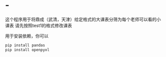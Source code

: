 # -
这个程序用于将鼎成（武清，天津）给定格式的大课表分筛为每个老师可以看的小课表
请先按照test1的格式修改课表

用于安装依赖，你可以
```bash
pip install pandas
pip install openpyxl
```
